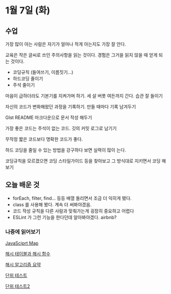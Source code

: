 # 1월 7일 (화)

## 수업

가장 많이 아는 사람은 자기가 얼마나 적게 아는지도 가장 잘 안다.

교육은 작은 글씨로 쓰인 주의사항을 읽는 것이다. 경험은 그거을 읽지 않을 때 얻게 되는 것이다.

- 코딩규칙 (들여쓰기, 이름짓기...)
- 하드코딩 줄이기
- 주석 줄이기

마음이 급하더라도 기본기를 지켜가며 하기. 세 살 버릇 여든까지 간다. 습관 잘 들이기

자신의 코드가 변화해왔던 과정을 기록하기. 만들 때마다 기록 남겨두기

GIst README 마크다운으로 문서 작성 해두기

가장 좋은 코드는 주석이 없는 코드. 깃의 커밋 로그로 남기기

무작정 짧은 코드보다 명확한 코드가 좋다.

하드 코딩을 줄일 수 있는 방법을 강구하다 보면 실력이 많이 는다.

코딩규칙을 모르겠으면 코딩 스타일가이드 등을 찾아보고 그 방식대로 지키면서 코딩 해보기

## 오늘 배운 것

- forEach, filter, find... 등등 배열 돌리면서 조금 더 익히게 됐다.
- class 를 사용해 봤다. 계속 더 써봐야겠음.
- 코드 작성 규칙을 다른 사람과 맞춰가는게 굉장히 중요하고 어렵다
- ESLint 가 그런 기능을 한다던데 알아봐야겠다. airbnb?

### 나중에 읽어보기

[JavaSciprt Map](https://medium.com/@hongkevin/js-5-es6-map-set-2a9ebf40f96b)

[해시 테이블과 해시 함수](https://smujihoon.tistory.com/165)

[해시 알고리즘 요약](https://hsp1116.tistory.com/35)

[단위 테스트](https://cjh5414.github.io/why-pytest/)

[단위 테스트2](https://nesoy.github.io/articles/2018-02/CleanCode-UnitTest)
